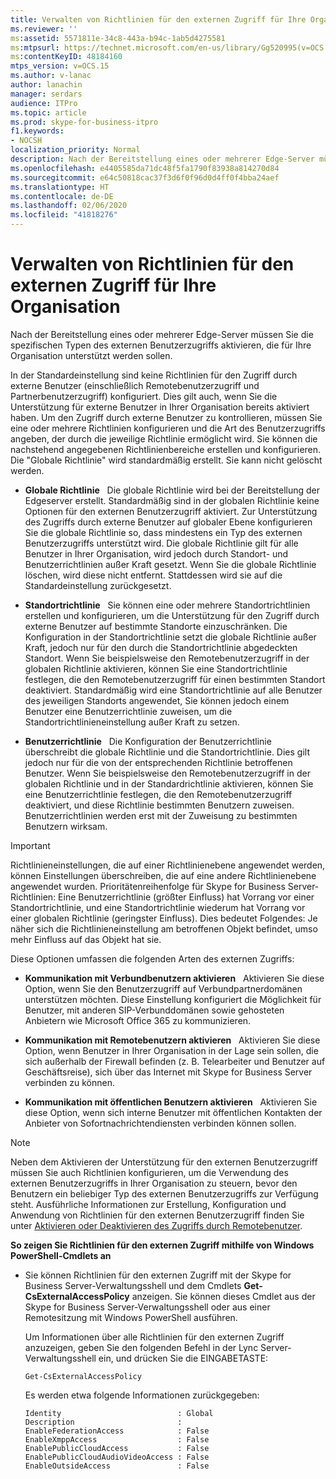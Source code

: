 ```yaml
---
title: Verwalten von Richtlinien für den externen Zugriff für Ihre Organisation
ms.reviewer: ''
ms:assetid: 5571811e-34c8-443a-b94c-1ab5d4275581
ms:mtpsurl: https://technet.microsoft.com/en-us/library/Gg520995(v=OCS.15)
ms:contentKeyID: 48184160
mtps_version: v=OCS.15
ms.author: v-lanac
author: lanachin
manager: serdars
audience: ITPro
ms.topic: article
ms.prod: skype-for-business-itpro
f1.keywords:
- NOCSH
localization_priority: Normal
description: Nach der Bereitstellung eines oder mehrerer Edge-Server müssen Sie die spezifischen Typen des externen Benutzerzugriffs aktivieren, die für Ihre Organisation unterstützt werden sollen.
ms.openlocfilehash: e4405585da71dc48f5fa1790f83938a814270d84
ms.sourcegitcommit: e64c50818cac37f3d6f0f96d0d4ff0f4bba24aef
ms.translationtype: HT
ms.contentlocale: de-DE
ms.lasthandoff: 02/06/2020
ms.locfileid: "41818276"
---
```

# <a name="manage-external-access-policy-for-your-organization"></a>Verwalten von Richtlinien für den externen Zugriff für Ihre Organisation

Nach der Bereitstellung eines oder mehrerer Edge-Server müssen Sie die spezifischen Typen des externen Benutzerzugriffs aktivieren, die für Ihre Organisation unterstützt werden sollen.

In der Standardeinstellung sind keine Richtlinien für den Zugriff durch externe Benutzer (einschließlich Remotebenutzerzugriff und Partnerbenutzerzugriff) konfiguriert. Dies gilt auch, wenn Sie die Unterstützung für externe Benutzer in Ihrer Organisation bereits aktiviert haben. Um den Zugriff durch externe Benutzer zu kontrollieren, müssen Sie eine oder mehrere Richtlinien konfigurieren und die Art des Benutzerzugriffs angeben, der durch die jeweilige Richtlinie ermöglicht wird. Sie können die nachstehend angegebenen Richtlinienbereiche erstellen und konfigurieren. Die "Globale Richtlinie" wird standardmäßig erstellt. Sie kann nicht gelöscht werden.

  - **Globale Richtlinie**   Die globale Richtlinie wird bei der Bereitstellung der Edgeserver erstellt. Standardmäßig sind in der globalen Richtlinie keine Optionen für den externen Benutzerzugriff aktiviert. Zur Unterstützung des Zugriffs durch externe Benutzer auf globaler Ebene konfigurieren Sie die globale Richtlinie so, dass mindestens ein Typ des externen Benutzerzugriffs unterstützt wird. Die globale Richtlinie gilt für alle Benutzer in Ihrer Organisation, wird jedoch durch Standort- und Benutzerrichtlinien außer Kraft gesetzt. Wenn Sie die globale Richtlinie löschen, wird diese nicht entfernt. Stattdessen wird sie auf die Standardeinstellung zurückgesetzt.

  - **Standortrichtlinie**   Sie können eine oder mehrere Standortrichtlinien erstellen und konfigurieren, um die Unterstützung für den Zugriff durch externe Benutzer auf bestimmte Standorte einzuschränken. Die Konfiguration in der Standortrichtlinie setzt die globale Richtlinie außer Kraft, jedoch nur für den durch die Standortrichtlinie abgedeckten Standort. Wenn Sie beispielsweise den Remotebenutzerzugriff in der globalen Richtlinie aktivieren, können Sie eine Standortrichtlinie festlegen, die den Remotebenutzerzugriff für einen bestimmten Standort deaktiviert. Standardmäßig wird eine Standortrichtlinie auf alle Benutzer des jeweiligen Standorts angewendet, Sie können jedoch einem Benutzer eine Benutzerrichtlinie zuweisen, um die Standortrichtlinieneinstellung außer Kraft zu setzen.

  - **Benutzerrichtlinie**   Die Konfiguration der Benutzerrichtlinie überschreibt die globale Richtlinie und die Standortrichtlinie. Dies gilt jedoch nur für die von der entsprechenden Richtlinie betroffenen Benutzer. Wenn Sie beispielsweise den Remotebenutzerzugriff in der globalen Richtlinie und in der Standardrichtlinie aktivieren, können Sie eine Benutzerrichtlinie festlegen, die den Remotebenutzerzugriff deaktiviert, und diese Richtlinie bestimmten Benutzern zuweisen. Benutzerrichtlinien werden erst mit der Zuweisung zu bestimmten Benutzern wirksam.


> [!IMPORTANT]  
> Richtlinieneinstellungen, die auf einer Richtlinienebene angewendet werden, können Einstellungen überschreiben, die auf eine andere Richtlinienebene angewendet wurden. Prioritätenreihenfolge für Skype for Business Server-Richtlinien: Eine Benutzerrichtlinie (größter Einfluss) hat Vorrang vor einer Standortrichtlinie, und eine Standortrichtlinie wiederum hat Vorrang vor einer globalen Richtlinie (geringster Einfluss). Dies bedeutet Folgendes: Je näher sich die Richtlinieneinstellung am betroffenen Objekt befindet, umso mehr Einfluss auf das Objekt hat sie.


Diese Optionen umfassen die folgenden Arten des externen Zugriffs:

  - **Kommunikation mit Verbundbenutzern aktivieren**   Aktivieren Sie diese Option, wenn Sie den Benutzerzugriff auf Verbundpartnerdomänen unterstützen möchten. Diese Einstellung konfiguriert die Möglichkeit für Benutzer, mit anderen SIP-Verbunddomänen sowie gehosteten Anbietern wie Microsoft Office 365 zu kommunizieren. 


  - **Kommunikation mit Remotebenutzern aktivieren**   Aktivieren Sie diese Option, wenn Benutzer in Ihrer Organisation in der Lage sein sollen, die sich außerhalb der Firewall befinden (z. B. Telearbeiter und Benutzer auf Geschäftsreise), sich über das Internet mit Skype for Business Server verbinden zu können.

  - **Kommunikation mit öffentlichen Benutzern aktivieren**   Aktivieren Sie diese Option, wenn sich interne Benutzer mit öffentlichen Kontakten der Anbieter von Sofortnachrichtendiensten verbinden können sollen.
   

> [!NOTE]  
> Neben dem Aktivieren der Unterstützung für den externen Benutzerzugriff müssen Sie auch Richtlinien konfigurieren, um die Verwendung des externen Benutzerzugriffs in Ihrer Organisation zu steuern, bevor den Benutzern ein beliebiger Typ des externen Benutzerzugriffs zur Verfügung steht. Ausführliche Informationen zur Erstellung, Konfiguration und Anwendung von Richtlinien für den externen Benutzerzugriff finden Sie unter [Aktivieren oder Deaktivieren des Zugriffs durch Remotebenutzer](../access-edge/enable-or-disable-remote-user-access.md).



**So zeigen Sie Richtlinien für den externen Zugriff mithilfe von Windows PowerShell-Cmdlets an**

  - Sie können Richtlinien für den externen Zugriff mit der Skype for Business Server-Verwaltungsshell und dem Cmdlets **Get-CsExternalAccessPolicy** anzeigen. Sie können dieses Cmdlet aus der Skype for Business Server-Verwaltungsshell oder aus einer Remotesitzung mit Windows PowerShell ausführen. 
    
    Um Informationen über alle Richtlinien für den externen Zugriff anzuzeigen, geben Sie den folgenden Befehl in der Lync Server-Verwaltungsshell ein, und drücken Sie die EINGABETASTE:
    
    `Get-CsExternalAccessPolicy`
    
    Es werden etwa folgende Informationen zurückgegeben:
    
    ```console
    Identity                          : Global
    Description                       :
    EnableFederationAccess            : False
    EnableXmppAccess                  : False
    EnablePublicCloudAccess           : False
    EnablePublicCloudAudioVideoAccess : False
    EnableOutsideAccess               : False
    ```
